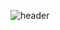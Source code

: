 ![header](https://capsule-render.vercel.app/api?type=wave&color=auto&height=300&section=header&text=Welcome&fontSize=90)
